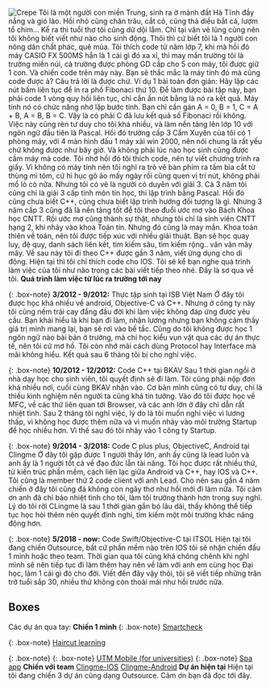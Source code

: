 ![Crepe](https://scontent.fsgn2-4.fna.fbcdn.net/v/t1.0-9/30712423_1993675560703080_8390922029594836992_n.jpg?_nc_cat=0&oh=162406b716fa002c1636ae1179955b13&oe=5BE5F1BE)
Tôi là một người con miền Trung, sinh ra ở mảnh đất Hà Tĩnh đầy nắng và gió lào. Hồi nhỏ cũng chăn trâu, cắt cỏ, cũng thả diều bắt cá, lượm tổ chim... Kể ra thì tuổi thơ tôi cũng dữ dội lắm. Chỉ tại văn vẻ lủng củng nên tôi không biết viết như nào cho sinh động. Thôi thì cứ biết tôi là 1 người con nông dân chất phác, quê mùa. Tôi thích code từ năm lớp 7, khi mà hồi đó máy CASIO FX 500MS hẳn là 1 cái gì đó xa xỉ, thì may mắn trường tôi là trường miền núi, cả trường được phòng GD cấp cho 5 con máy, tôi được giữ 1 con. Và chiến code trên máy này. Bạn sẽ thắc mắc là máy tính đó mà cũng code được à? Câu trả lời là được chứ. Ví dụ 1 bài toán đơn giản:
Hãy lập các nút bấm liên tục để in ra phố Fibonaci thứ 10. 
Để làm được bài tập này, bạn phải code 1 vòng quy hồi liên tục, chỉ cần ấn nút bằng là nó ra kết quả.
Máy tính nó có chức năng nhớ lặp bước tính. Bạn chỉ cần gán A = 0, B = 1, C = A + B, A = B, B = C. 
Vậy là có phải C đã lưu kết quả số Fibonaci rồi không.
Việc này cũng rèn tư duy cho tôi khá nhiều, và làm nền tảng lên lớp 10 với ngôn ngữ đầu tiên là Pascal. Hồi đó trường cấp 3 Cẩm Xuyên của tôi có 1 phòng máy, với 4 màn hình đấu 1 máy xài win 2000, nên nói chung là rất yếu chứ không được như bây giờ. Và không phải lúc nào học sinh cũng được cầm máy mà code. Tôi nhớ hồi đó tôi thích code, nên tự viết chương trình ra giấy. Vì không có máy tính nên tôi nghĩ ra trò vẽ bàn phím ra tấm bìa cắt từ thùng mì tôm, cứ hì hục gõ ảo mấy ngày rồi cũng quen vị trí nút, không phải mổ lò cò nữa. Nhưng tôi có vẻ là người có duyên với giải 3. Cả 3 năm tôi cũng chỉ là giải 3 cấp tỉnh môn tin học, thi lập trình bằng Pascal. Hồi đó cũng chưa biết C++, cũng chưa biết lập trình hướng đối tượng là gì. Nhưng 3 năm cấp 3 cũng đã là nền tảng tốt để tôi theo đuổi ước mơ vào Bách Khoa học CNTT. Rồi ước mơ cũng thành sự thật, nhưng tôi chỉ là sinh viên CNTT hạng 2, khi nhảy vào khoa Toán tin. Nhưng đó cũng là may mắn. Khoa toán thiên về toán, nên tôi được tiếp xúc với nhiều giải thuật. Bạn sẽ học quay luy, đệ quy, danh sách liên kết, tìm kiếm sâu, tìm kiếm rộng.. vân vân mây mây. Về sau này tôi đi theo C++ được gần 3 năm, viết ứng dụng cho di động. Hiện tại thì tôi chỉ thích code cho IOS. 
Tôi sẽ kể bạn nghe quá trình làm việc của tôi như nào trong các bài viết tiếp theo nhé.
Đấy là sơ qua về tôi.
**Quá trình làm việc từ lúc ra trường tới nay**

{: .box-note}
**3/2012 - 9/2012:** Thực tập sinh tại ISB Việt Nam
Ở đây tôi được học khá nhiều về android, Objective-C và C++. Nhưng ở công ty này tôi cũng nếm trải cay đắng đầu đời khi làm việc không đáp ứng được yêu cầu. Bạn khải hiểu là khi bạn đi làm, nhận lương nhưng bạn không cảm thấy giá trị mình mang lại, bạn sẽ rơi vào bế tắc. Cũng do tôi không được học 1 ngôn ngữ nào bài bản ở trường, mà chỉ học kiểu vụn vặt qua các dự án thực tế, nên tôi cứ mơ hồ. Tôi còn nhớ mãi cách dùng Protocol hay Interface mà mãi không hiểu. Kết quả sau 6 tháng tôi bị cho nghỉ việc. 

{: .box-note}
**10/2012 - 12/2012:** Code C++ tại BKAV
Sau 1 thời gian ngồi ở nhà dạy học cho sinh viên, tôi quyết định sẽ đi làm. Tôi cũng phải nộp đơn khá nhiều nơi, cuối cùng BKAV nhận vào. Cơ bản mình cũng có tư duy, chỉ là thiếu kinh nghiệm nên người ta cũng khá tin tưởng. Vào đó tôi được học về MFC, về các thứ liên quan tới Browser, và các anh lớn ở đây chỉ dẫn rất nhiệt tình. Sau 2 tháng tôi nghỉ việc, lý do là tôi muốn nghỉ việc vì lương thấp, vì không học được thêm nữa và vì muốn nhảy vào môi trường Startup để học nhiều hơn. Vì thế sau đó tôi nhảy vào 1 công ty Startup. 

{: .box-note}
**9/2014 - 3/2018:** Code C plus plus, ObjectiveC, Android tại Clingme
Ở đây tôi gặp được 1 người thầy lớn, anh ấy cũng là lead luôn và anh ấy là 1 người tốt cả về đạo đức lẫn tài năng. Tôi học được rất nhiều thứ, từ kiến trúc phần mềm, cách liên lạc giữa Android và C++, hay IOS và C++. Tôi cũng là member thứ 2 code client với anh Lead. Cho nên sau gần 4 năm chiến ở đây tôi cũng đã không còn ngây thơ như hồi mới đi làm nữa. Tôi cảm ơn anh đã chỉ bảo nhiệt tình cho tôi, làm tôi trưởng thành hơn trong suy nghĩ. Lý do tôi rời CLingme là sau 1 thời gian gắn bó lâu dài, thấy không thể tiếp tục học hỏi thêm nên quyết định nghỉ, tìm kiếm một môi trường khác năng động hơn. 

{: .box-note}
**5/2018 - now:** Code Swift/Objective-C tại ITSOL
Hiện tại tôi đang chiến Outsource, bất cứ phần mềm nào trên IOS tôi sẽ nhận chiến đấu 1 mình hoặc theo team. Thời gian qua tôi cũng khá chông chênh khi nghĩ mình sẽ nên tiếp tục đi làm thêm hay nên về làm với anh em cùng học Đại học, làm 1 cái gì đó cho đời.
Viết đến đây vậy thôi, tôi sẽ viết tiếp những trăn trở tuổi sắp 30, nhiều thứ không còn thoải mái như hồi trước nữa. 

## Boxes
Các dự án qua tay:
**Chiến 1 mình**
{: .box-note}
[Smartcheck](https://itunes.apple.com/us/app/smartcheckvn/id1280418445?mt=8)

{: .box-note}
[Haircut learning](https://itunes.apple.com/vn/app/h%E1%BB%8Dc-c%E1%BA%AFt-t%C3%B3c/id1317764284?mt=8)

{: .box-note}
{: .box-note}
[UTM Mobile (for universities)](https://itunes.apple.com/vn/app/utm-mobile/id1361014594?mt=8)
{: .box-note}
[Spa app](https://itunes.apple.com/vn/app/sorella-beauty-spa/id1368266626?mt=8)
**Chiến với team**
[Clingme-IOS](https://itunes.apple.com/vn/app/id805612129?l=vi)
[Clingme-Android](https://play.google.com/store/apps/details?id=com.gigatum&hl=vi)
**Dự án hiện tại**
Hiện tại tôi đang chiến 3 dự án cũng dạng Outsource. 
Cảm ơn bạn đã đọc tới đây. 